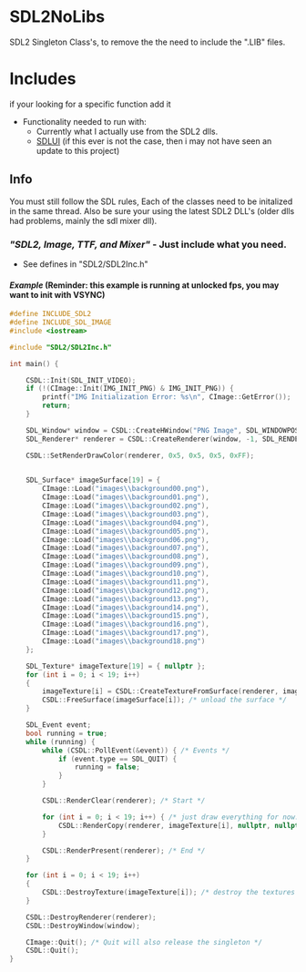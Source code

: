 # SDL2NoLibs
SDL2 Singleton Class's, to remove the the need to include the ".LIB" files.

# Includes 
if your looking for a specific function add it
 - Functionality needed to run with:
   - Currently what I actually use from the SDL2 dlls.
   - [SDLUI](https://github.com/immortalx74/SDLUI) (if this ever is not the case, then i may not have seen an update to this project)

## Info
You must still follow the SDL rules, Each of the classes need to be initalized in the same thread.
Also be sure your using the latest SDL2 DLL's (older dlls had problems, mainly the sdl mixer dll).

### _"SDL2, Image, TTF, and Mixer"_ - Just include what you need.
  - See defines in "SDL2/SDL2Inc.h"

#### _Example_ (Reminder: this example is running at unlocked fps, you may want to init with VSYNC)
```cpp
#define INCLUDE_SDL2
#define INCLUDE_SDL_IMAGE
#include <iostream>

#include "SDL2/SDL2Inc.h"

int main() {

	CSDL::Init(SDL_INIT_VIDEO);
	if (!(CImage::Init(IMG_INIT_PNG) & IMG_INIT_PNG)) {
		printf("IMG Initialization Error: %s\n", CImage::GetError());
		return;
	}

	SDL_Window* window = CSDL::CreateHWindow("PNG Image", SDL_WINDOWPOS_UNDEFINED, SDL_WINDOWPOS_UNDEFINED, 536, 285, SDL_WINDOW_SHOWN);
	SDL_Renderer* renderer = CSDL::CreateRenderer(window, -1, SDL_RENDERER_ACCELERATED);

	CSDL::SetRenderDrawColor(renderer, 0x5, 0x5, 0x5, 0xFF);

	
	SDL_Surface* imageSurface[19] = {
		CImage::Load("images\\background00.png"),
		CImage::Load("images\\background01.png"),
		CImage::Load("images\\background02.png"),
		CImage::Load("images\\background03.png"),
		CImage::Load("images\\background04.png"),
		CImage::Load("images\\background05.png"),
		CImage::Load("images\\background06.png"),
		CImage::Load("images\\background07.png"),
		CImage::Load("images\\background08.png"),
		CImage::Load("images\\background09.png"),
		CImage::Load("images\\background10.png"),
		CImage::Load("images\\background11.png"),
		CImage::Load("images\\background12.png"),
		CImage::Load("images\\background13.png"),
		CImage::Load("images\\background14.png"),
		CImage::Load("images\\background15.png"),
		CImage::Load("images\\background16.png"),
		CImage::Load("images\\background17.png"),
		CImage::Load("images\\background18.png")
	};

	SDL_Texture* imageTexture[19] = { nullptr };
	for (int i = 0; i < 19; i++)
	{
		imageTexture[i] = CSDL::CreateTextureFromSurface(renderer, imageSurface[i]);
		CSDL::FreeSurface(imageSurface[i]); /* unload the surface */
	}

	SDL_Event event;
	bool running = true;
	while (running) {
		while (CSDL::PollEvent(&event)) { /* Events */
			if (event.type == SDL_QUIT) {
				running = false;
			}
		}

		CSDL::RenderClear(renderer); /* Start */

		for (int i = 0; i < 19; i++) { /* just draw everything for now. */
			CSDL::RenderCopy(renderer, imageTexture[i], nullptr, nullptr);
		}

		CSDL::RenderPresent(renderer); /* End */
	}

	for (int i = 0; i < 19; i++)
	{
		CSDL::DestroyTexture(imageTexture[i]); /* destroy the textures */
	}

	CSDL::DestroyRenderer(renderer);
	CSDL::DestroyWindow(window);

	CImage::Quit(); /* Quit will also release the singleton */
	CSDL::Quit();
}
```
